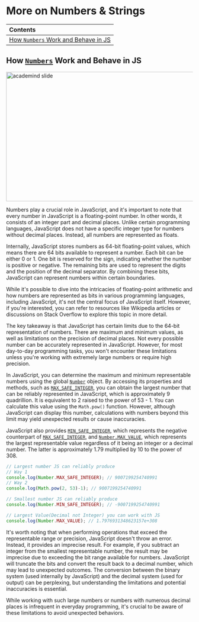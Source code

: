 # More on Numbers & Strings

| Contents |
| :--- |
| [How `Numbers` Work and Behave in JS](#how-numbers-work-and-behave-in-js) |

## How [`Numbers`](https://developer.mozilla.org/en-US/docs/Web/JavaScript/Reference/Global_Objects/Number) Work and Behave in JS

<img src="https://drive.google.com/uc?export=view&id=1ayZWoY0a4Q6t9mZAXZqF3VJBcaF3XISx" height="350" width="700" alt="academind slide">

Numbers play a crucial role in JavaScript, and it's important to note that every number in JavaScript is a floating-point number. In other words, it consists of an integer part and decimal places. Unlike certain programming languages, JavaScript does not have a specific integer type for numbers without decimal places. Instead, all numbers are represented as floats.

Internally, JavaScript stores numbers as 64-bit floating-point values, which means there are 64 bits available to represent a number. Each bit can be either 0 or 1. One bit is reserved for the sign, indicating whether the number is positive or negative. The remaining bits are used to represent the digits and the position of the decimal separator. By combining these bits, JavaScript can represent numbers within certain boundaries.

While it's possible to dive into the intricacies of floating-point arithmetic and how numbers are represented as bits in various programming languages, including JavaScript, it's not the central focus of JavaScript itself. However, if you're interested, you can refer to resources like Wikipedia articles or discussions on Stack Overflow to explore this topic in more detail.

The key takeaway is that JavaScript has certain limits due to the 64-bit representation of numbers. There are maximum and minimum values, as well as limitations on the precision of decimal places. Not every possible number can be accurately represented in JavaScript. However, for most day-to-day programming tasks, you won't encounter these limitations unless you're working with extremely large numbers or require high precision.

In JavaScript, you can determine the maximum and minimum representable numbers using the global [`Number`](https://developer.mozilla.org/en-US/docs/Web/JavaScript/Reference/Global_Objects/Number/Number) object. By accessing its properties and methods, such as [`MAX_SAFE_INTEGER`](https://developer.mozilla.org/en-US/docs/Web/JavaScript/Reference/Global_Objects/Number/MAX_SAFE_INTEGER), you can obtain the largest number that can be reliably represented in JavaScript, which is approximately 9 quadrillion. It is equivalent to 2 raised to the power of 53 - 1. You can calculate this value using the `Math.pow()` function. However, although JavaScript can display this number, calculations with numbers beyond this limit may yield unexpected results or cause inaccuracies.

JavaScript also provides [`MIN_SAFE_INTEGER`](https://developer.mozilla.org/en-US/docs/Web/JavaScript/Reference/Global_Objects/Number/MIN_SAFE_INTEGER), which represents the negative counterpart of [`MAX_SAFE_INTEGER`]((https://developer.mozilla.org/en-US/docs/Web/JavaScript/Reference/Global_Objects/Number/MAX_SAFE_INTEGER)), and [`Number.MAX_VALUE`](https://developer.mozilla.org/en-US/docs/Web/JavaScript/Reference/Global_Objects/Number/MAX_VALUE), which represents the largest representable value regardless of it being an integer or a decimal number. The latter is approximately 1.79 multiplied by 10 to the power of 308.

```javascript
// Largest number JS can reliably produce
// Way 1
console.log(Number.MAX_SAFE_INTEGER); // 9007199254740991
// Way 2
console.log(Math.pow(2, 53)-1); // 9007199254740991

// Smallest number JS can reliably produce
console.log(Number.MIN_SAFE_INTEGER); // -9007199254740991

// Largest Value(Decimal not Integer) you can work with JS
console.log(Number.MAX_VALUE); // 1.7976931348623157e+308
```

It's worth noting that when performing operations that exceed the representable range or precision, JavaScript doesn't throw an error. Instead, it provides an imprecise result. For example, if you subtract an integer from the smallest representable number, the result may be imprecise due to exceeding the bit range available for numbers. JavaScript will truncate the bits and convert the result back to a decimal number, which may lead to unexpected outcomes. The conversion between the binary system (used internally by JavaScript) and the decimal system (used for output) can be perplexing, but understanding the limitations and potential inaccuracies is essential.

While working with such large numbers or numbers with numerous decimal places is infrequent in everyday programming, it's crucial to be aware of these limitations to avoid unexpected behaviors.

